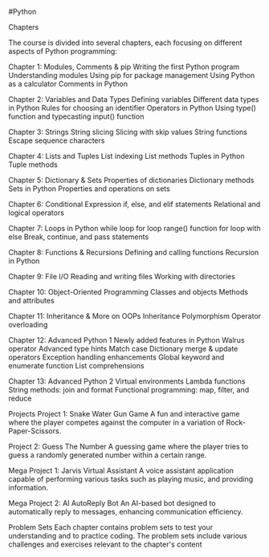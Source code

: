 #Python

Chapters

The course is divided into several chapters, each focusing on different aspects of Python programming:

Chapter 1: Modules, Comments & pip
Writing the first Python program
Understanding modules
Using pip for package management
Using Python as a calculator
Comments in Python

Chapter 2: Variables and Data Types
Defining variables
Different data types in Python
Rules for choosing an identifier
Operators in Python
Using type() function and typecasting
input() function

Chapter 3: Strings
String slicing
Slicing with skip values
String functions
Escape sequence characters

Chapter 4: Lists and Tuples
List indexing
List methods
Tuples in Python
Tuple methods

Chapter 5: Dictionary & Sets
Properties of dictionaries
Dictionary methods
Sets in Python
Properties and operations on sets

Chapter 6: Conditional Expression
if, else, and elif statements
Relational and logical operators

Chapter 7: Loops in Python
while loop
for loop
range() function
for loop with else
Break, continue, and pass statements

Chapter 8: Functions & Recursions
Defining and calling functions
Recursion in Python

Chapter 9: File I/O
Reading and writing files
Working with directories

Chapter 10: Object-Oriented Programming
Classes and objects
Methods and attributes

Chapter 11: Inheritance & More on OOPs
Inheritance
Polymorphism
Operator overloading

Chapter 12: Advanced Python 1
Newly added features in Python
Walrus operator
Advanced type hints
Match case
Dictionary merge & update operators
Exception handling enhancements
Global keyword and enumerate function
List comprehensions

Chapter 13: Advanced Python 2
Virtual environments
Lambda functions
String methods: join and format
Functional programming: map, filter, and reduce

Projects
Project 1: Snake Water Gun Game
A fun and interactive game where the player competes against the computer in a variation of Rock-Paper-Scissors.

Project 2: Guess The Number
A guessing game where the player tries to guess a randomly generated number within a certain range.

Mega Project 1: Jarvis Virtual Assistant
A voice assistant application capable of performing various tasks such as playing music, and providing information.

Mega Project 2: AI AutoReply Bot
An AI-based bot designed to automatically reply to messages, enhancing communication efficiency.

Problem Sets
Each chapter contains problem sets to test your understanding and to practice coding. The problem sets include various challenges and exercises relevant to the chapter's content
